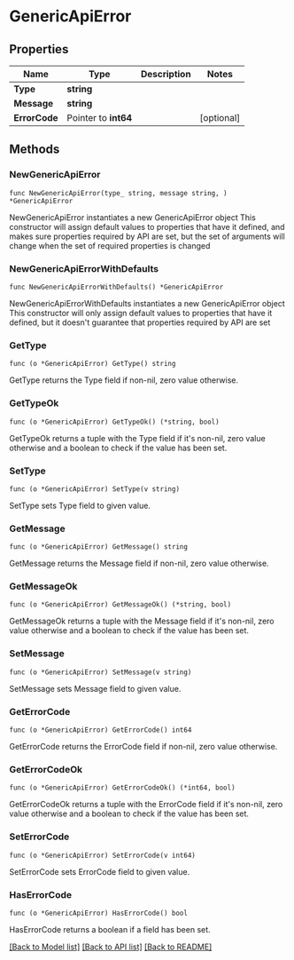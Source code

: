 # GenericApiError

## Properties

Name | Type | Description | Notes
------------ | ------------- | ------------- | -------------
**Type** | **string** |  | 
**Message** | **string** |  | 
**ErrorCode** | Pointer to **int64** |  | [optional] 

## Methods

### NewGenericApiError

`func NewGenericApiError(type_ string, message string, ) *GenericApiError`

NewGenericApiError instantiates a new GenericApiError object
This constructor will assign default values to properties that have it defined,
and makes sure properties required by API are set, but the set of arguments
will change when the set of required properties is changed

### NewGenericApiErrorWithDefaults

`func NewGenericApiErrorWithDefaults() *GenericApiError`

NewGenericApiErrorWithDefaults instantiates a new GenericApiError object
This constructor will only assign default values to properties that have it defined,
but it doesn't guarantee that properties required by API are set

### GetType

`func (o *GenericApiError) GetType() string`

GetType returns the Type field if non-nil, zero value otherwise.

### GetTypeOk

`func (o *GenericApiError) GetTypeOk() (*string, bool)`

GetTypeOk returns a tuple with the Type field if it's non-nil, zero value otherwise
and a boolean to check if the value has been set.

### SetType

`func (o *GenericApiError) SetType(v string)`

SetType sets Type field to given value.


### GetMessage

`func (o *GenericApiError) GetMessage() string`

GetMessage returns the Message field if non-nil, zero value otherwise.

### GetMessageOk

`func (o *GenericApiError) GetMessageOk() (*string, bool)`

GetMessageOk returns a tuple with the Message field if it's non-nil, zero value otherwise
and a boolean to check if the value has been set.

### SetMessage

`func (o *GenericApiError) SetMessage(v string)`

SetMessage sets Message field to given value.


### GetErrorCode

`func (o *GenericApiError) GetErrorCode() int64`

GetErrorCode returns the ErrorCode field if non-nil, zero value otherwise.

### GetErrorCodeOk

`func (o *GenericApiError) GetErrorCodeOk() (*int64, bool)`

GetErrorCodeOk returns a tuple with the ErrorCode field if it's non-nil, zero value otherwise
and a boolean to check if the value has been set.

### SetErrorCode

`func (o *GenericApiError) SetErrorCode(v int64)`

SetErrorCode sets ErrorCode field to given value.

### HasErrorCode

`func (o *GenericApiError) HasErrorCode() bool`

HasErrorCode returns a boolean if a field has been set.


[[Back to Model list]](../README.md#documentation-for-models) [[Back to API list]](../README.md#documentation-for-api-endpoints) [[Back to README]](../README.md)


